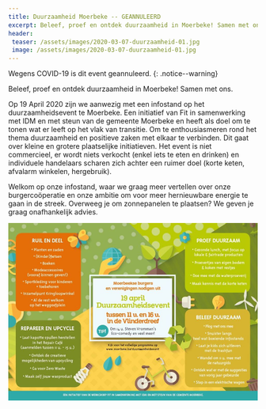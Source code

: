 ```yaml
---
title: Duurzaamheid Moerbeke -- GEANNULEERD
excerpt: Beleef, proef en ontdek duurzaamheid in Moerbeke! Samen met ons.
header:
 teaser: /assets/images/2020-03-07-duurzaamheid-01.jpg
 image: /assets/images/2020-03-07-duurzaamheid-01.jpg
---
```


Wegens COVID-19 is dit event geannuleerd.
{: .notice--warning}

Beleef, proef en ontdek duurzaamheid in Moerbeke! Samen met ons.

Op 19 April 2020 zijn we aanwezig met een infostand op het duurzaamheidsevent
te Moerbeke. Een initiatief van Fit in samenwerking met IDM en met steun van de
gemeente Moerbeke en heeft als doel om te tonen wat er leeft op het vlak van
transitie. Om te enthousiasmeren rond het thema duurzaamheid en positieve zaken
met elkaar te verbinden.  Dit gaat over kleine en grotere plaatselijke
initiatieven. Het event is niet commercieel, er wordt niets verkocht (enkel
iets te eten en drinken) en individuele handelaars scharen zich achter een
ruimer doel (korte keten, afvalarm winkelen, hergebruik).

Welkom op onze infostand, waar we graag meer vertellen over onze
burgercoöperatie en onze ambitie om voor meer hernieuwbare energie te gaan in
de streek. Overweeg je om zonnepanelen te plaatsen? We geven je graag
onafhankelijk advies.

![poster event](/assets/images/2020-03-07-duurzaamheid-02.jpg)
